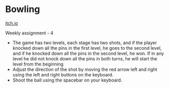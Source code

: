 # Bowling
[itch.io](https://alon5564.itch.io/bowling)

Weekly assignment - 4
* The game has two levels, each stage has two shots, and if the player knocked down all the pins in the first level, he goes to the second level, and if he knocked down all the pins in the second level, he won. If in any level he did not knock down all the pins in both turns, he will start the level from the beginning
* Adjust the direction of the shot by moving the red arrow left and right using the left and right buttons on the keyboard.
* Shoot the ball using the spacebar on your keyboard.
